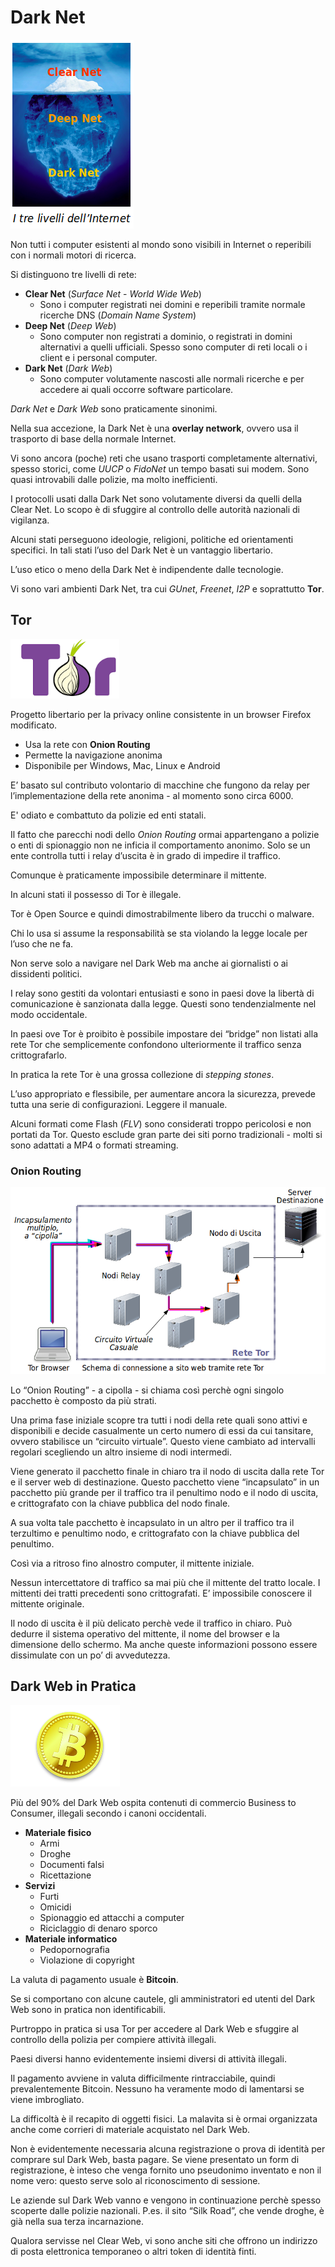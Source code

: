 # Dark Net

![DarkNet](../gitbook/images/darknet.png)

Non tutti i computer esistenti al mondo sono visibili in Internet o reperibili con i normali motori di ricerca.

Si distinguono tre livelli di rete:

* **Clear Net** (_Surface Net_ - _World Wide Web_)
  * Sono i computer registrati nei domini e reperibili tramite normale ricerche DNS (_Domain Name System_)
* **Deep Net** (_Deep Web_)
  * Sono computer non registrati a dominio, o registrati in domini alternativi a quelli ufficiali. Spesso sono computer di reti locali o i client e i personal computer.
* **Dark Net** (_Dark Web_)
  * Sono computer volutamente nascosti alle normali ricerche e per accedere ai quali occorre software particolare.

_Dark Net_ e _Dark Web_ sono praticamente sinonimi.

Nella sua accezione, la Dark Net è una **overlay network**, ovvero usa il trasporto di base della normale Internet.

Vi sono ancora (poche) reti che usano trasporti completamente alternativi, spesso storici, come _UUCP_ o _FidoNet_ un tempo basati sui modem. Sono quasi introvabili dalle polizie, ma molto inefficienti.

I protocolli usati dalla Dark Net sono volutamente diversi da quelli della Clear Net. Lo scopo è di sfuggire al controllo delle autorità nazionali di vigilanza.

Alcuni stati perseguono ideologie, religioni, politiche ed orientamenti specifici. In tali stati l’uso del Dark Net è un vantaggio libertario.

L’uso etico o meno della Dark Net è indipendente dalle tecnologie.

Vi sono vari ambienti Dark Net, tra cui _GUnet_, _Freenet_, _I2P_ e soprattutto **Tor**.

## Tor

![Tor](../gitbook/images/tor.png)

Progetto libertario per la privacy online consistente in un browser Firefox modificato.

* Usa la rete con **Onion Routing**
* Permette la navigazione anonima
* Disponibile per Windows, Mac, Linux e Android

E’ basato sul contributo volontario di macchine che fungono da relay per l’implementazione della rete anonima - al momento sono circa 6000.

E' odiato e combattuto da polizie ed enti statali.

Il fatto che parecchi nodi dello _Onion Routing_ ormai appartengano a polizie o enti di spionaggio non ne inficia il comportamento anonimo.
Solo se un ente controlla tutti i relay d’uscita è in grado di impedire il traffico.

Comunque è praticamente impossibile determinare il mittente.

In alcuni stati il possesso di Tor è illegale.

Tor è Open Source e quindi dimostrabilmente libero da trucchi o malware.

Chi lo usa si assume la responsabilità se sta violando la legge locale per l’uso che ne fa.

Non serve solo a navigare nel Dark Web ma anche ai giornalisti o ai dissidenti politici.

I relay sono gestiti da volontari entusiasti e sono in paesi dove la libertà di comunicazione è sanzionata dalla legge. Questi sono tendenzialmente nel modo occidentale.

In paesi ove Tor è proibito è possibile impostare dei “bridge” non listati alla rete Tor che semplicemente confondono ulteriormente il traffico senza crittografarlo.

In pratica la rete Tor è una grossa collezione di _stepping stones_.

L’uso appropriato e flessibile, per aumentare ancora la sicurezza, prevede tutta una serie di configurazioni. Leggere il manuale.

Alcuni formati come Flash (_FLV_) sono considerati troppo pericolosi e non portati da Tor. Questo esclude gran parte dei siti porno tradizionali - molti si sono adattati a MP4 o formati streaming.

### Onion Routing

![Onion](../gitbook/images/onion.png)

Lo “Onion Routing” - a cipolla - si chiama così perchè ogni singolo pacchetto è composto da più strati.

Una prima fase iniziale scopre tra tutti i nodi della rete quali sono attivi e disponibili e decide casualmente un certo numero di essi da cui tansitare, ovvero stabilisce un “circuito virtuale”. Questo viene cambiato ad intervalli regolari scegliendo un altro insieme di nodi intermedi.

Viene generato il pacchetto finale in chiaro tra il nodo di uscita dalla rete Tor e il server web di destinazione. Questo pacchetto viene “incapsulato” in un pacchetto più grande per il traffico tra il penultimo nodo e il nodo di uscita, e crittografato con la chiave pubblica del nodo finale.

A sua volta tale pacchetto è incapsulato in un altro per il traffico tra il terzultimo e penultimo nodo, e crittografato con la chiave pubblica del penultimo.

Così via a ritroso fino alnostro computer, il mittente iniziale.

Nessun intercettatore di traffico sa mai più che il mittente del tratto locale. I mittenti dei tratti precedenti sono crittografati. E’ impossibile conoscere il mittente originale.

Il nodo di uscita è il più delicato perchè vede il traffico in chiaro. Può dedurre il sistema operativo del mittente, il nome del browser e la dimensione dello schermo. Ma anche queste informazioni possono essere dissimulate con un po’ di avvedutezza.

## Dark Web in Pratica

![BitCoin](../gitbook/images/bitcoin.png)

Più del 90% del Dark Web ospita contenuti di commercio Business to Consumer, illegali secondo i canoni occidentali.

* **Materiale fisico**
  * Armi
  * Droghe
  * Documenti falsi
  * Ricettazione
* **Servizi**
  * Furti
  * Omicidi
  * Spionaggio ed attacchi a computer
  * Riciclaggio di denaro sporco
* **Materiale informatico**
  * Pedopornografia
  * Violazione di copyright

La valuta di pagamento usuale è **Bitcoin**.

Se si comportano con alcune cautele, gli amministratori ed utenti del Dark Web sono in pratica non identificabili.

Purtroppo in pratica si usa Tor per accedere al Dark Web e sfuggire al controllo della polizia per compiere attività illegali.

Paesi diversi hanno evidentemente insiemi diversi di attività illegali.

Il pagamento avviene in valuta difficilmente rintracciabile, quindi prevalentemente Bitcoin. Nessuno ha veramente modo di lamentarsi se viene imbrogliato.

La difficoltà è il recapito di oggetti fisici. La malavita si è ormai organizzata anche come corrieri di materiale acquistato nel Dark Web.

Non è evidentemente necessaria alcuna registrazione o prova di identità per comprare sul Dark Web, basta pagare. Se viene presentato un form di registrazione, è inteso che venga fornito uno pseudonimo inventato e non il nome vero: questo serve solo al riconoscimento di sessione.

Le aziende sul Dark Web vanno e vengono in continuazione perchè spesso scoperte dalle polizie nazionali. P.es. il sito “Silk Road”, che vende droghe, è già nella sua terza incarnazione.

Qualora servisse nel Clear Web, vi sono anche siti che offrono un indirizzo di posta elettronica temporaneo o altri token di identità finti.
